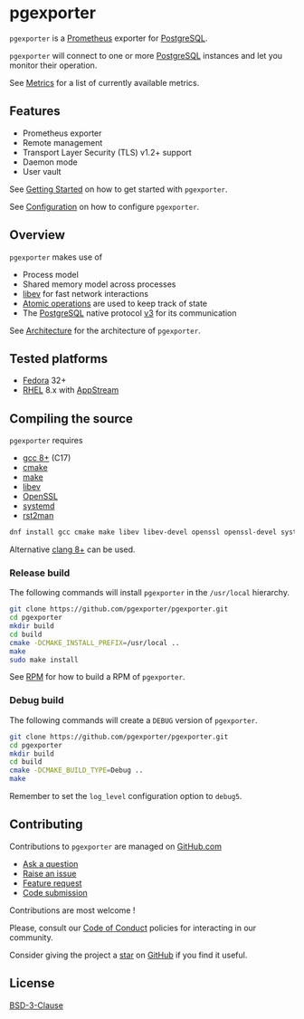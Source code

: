# pgexporter

`pgexporter` is a [Prometheus](https://prometheus.io/) exporter for [PostgreSQL](https://www.postgresql.org).

`pgexporter` will connect to one or more [PostgreSQL](https://www.postgresql.org) instances and let you monitor
their operation.

See [Metrics](https://pgexporter.github.io/metrics.html) for a list of currently available metrics.

## Features

* Prometheus exporter
* Remote management
* Transport Layer Security (TLS) v1.2+ support
* Daemon mode
* User vault

See [Getting Started](./doc/GETTING_STARTED.md) on how to get started with `pgexporter`.

See [Configuration](./doc/CONFIGURATION.md) on how to configure `pgexporter`.

## Overview

`pgexporter` makes use of

* Process model
* Shared memory model across processes
* [libev](http://software.schmorp.de/pkg/libev.html) for fast network interactions
* [Atomic operations](https://en.cppreference.com/w/c/atomic) are used to keep track of state
* The [PostgreSQL](https://www.postgresql.org) native protocol
  [v3](https://www.postgresql.org/docs/11/protocol-message-formats.html) for its communication

See [Architecture](./doc/ARCHITECTURE.md) for the architecture of `pgexporter`.

## Tested platforms

* [Fedora](https://getfedora.org/) 32+
* [RHEL](https://www.redhat.com/en/technologies/linux-platforms/enterprise-linux) 8.x with
  [AppStream](https://access.redhat.com/documentation/en-us/red_hat_enterprise_linux/8/html/installing_managing_and_removing_user-space_components/using-appstream_using-appstream)

## Compiling the source

`pgexporter` requires

* [gcc 8+](https://gcc.gnu.org) (C17)
* [cmake](https://cmake.org)
* [make](https://www.gnu.org/software/make/)
* [libev](http://software.schmorp.de/pkg/libev.html)
* [OpenSSL](http://www.openssl.org/)
* [systemd](https://www.freedesktop.org/wiki/Software/systemd/)
* [rst2man](https://docutils.sourceforge.io/)

```sh
dnf install gcc cmake make libev libev-devel openssl openssl-devel systemd systemd-devel python3-docutils
```

Alternative [clang 8+](https://clang.llvm.org/) can be used.

### Release build

The following commands will install `pgexporter` in the `/usr/local` hierarchy.

```sh
git clone https://github.com/pgexporter/pgexporter.git
cd pgexporter
mkdir build
cd build
cmake -DCMAKE_INSTALL_PREFIX=/usr/local ..
make
sudo make install
```

See [RPM](./doc/RPM.md) for how to build a RPM of `pgexporter`.

### Debug build

The following commands will create a `DEBUG` version of `pgexporter`.

```sh
git clone https://github.com/pgexporter/pgexporter.git
cd pgexporter
mkdir build
cd build
cmake -DCMAKE_BUILD_TYPE=Debug ..
make
```

Remember to set the `log_level` configuration option to `debug5`.

## Contributing

Contributions to `pgexporter` are managed on [GitHub.com](https://github.com/pgexporter/pgexporter/)

* [Ask a question](https://github.com/pgexporter/pgexporter/discussions)
* [Raise an issue](https://github.com/pgexporter/pgexporter/issues)
* [Feature request](https://github.com/pgexporter/pgexporter/issues)
* [Code submission](https://github.com/pgexporter/pgexporter/pulls)

Contributions are most welcome !

Please, consult our [Code of Conduct](./CODE_OF_CONDUCT.md) policies for interacting in our
community.

Consider giving the project a [star](https://github.com/pgexporter/pgexporter/stargazers) on
[GitHub](https://github.com/pgexporter/pgexporter/) if you find it useful.

## License

[BSD-3-Clause](https://opensource.org/licenses/BSD-3-Clause)
